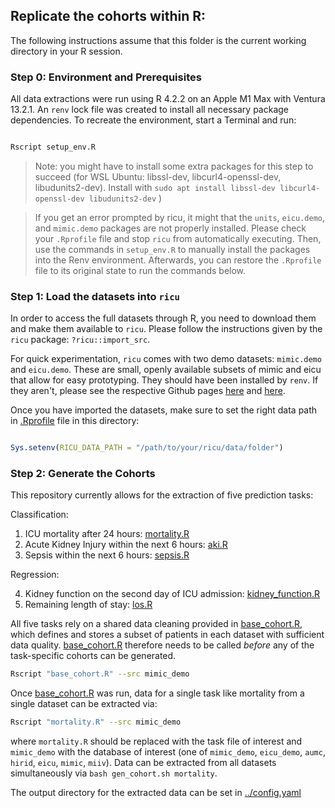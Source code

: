 ## Replicate the cohorts within R:

The following instructions assume that this folder is the current working directory in your R session. 


### Step 0: Environment and Prerequisites

All data extractions were run using R 4.2.2 on an Apple M1 Max with Ventura 13.2.1. An `renv` lock file was created to install all necessary package dependencies. To recreate the environment, start a Terminal and run: 

```bash

Rscript setup_env.R

```
> Note: you might have to install some extra packages for this step to succeed (for WSL Ubuntu: libssl-dev, libcurl4-openssl-dev, libudunits2-dev). Install with `sudo apt install libssl-dev libcurl4-openssl-dev libudunits2-dev` )

> If you get an error prompted by ricu, it might that the `units`, `eicu.demo`, and `mimic.demo` packages are not properly installed. Please check your `.Rprofile` file and stop `ricu` from automatically executing. Then, use the commands in `setup_env.R` to manually install the packages into the Renv environment. Afterwards, you can restore the `.Rprofile` file to its original state to run the commands below.
### Step 1: Load the datasets into `ricu`

In order to access the full datasets through R, you need to download them and make them available to `ricu`. Please follow the instructions given by the `ricu` package: `?ricu::import_src`.

For quick experimentation, `ricu` comes with two demo datasets: `mimic.demo` and `eicu.demo`. These are small, openly available subsets of mimic and eicu that allow for easy prototyping. They should have been installed by `renv`. If they aren't, please see the respective Github pages [here](https://github.com/eth-mds/mimic-demo) and [here](https://github.com/eth-mds/eicu-demo).

Once you have imported the datasets, make sure to set the right data path in [.Rprofile](.Rprofile) file in this directory:

```r

Sys.setenv(RICU_DATA_PATH = "/path/to/your/ricu/data/folder")

```


### Step 2: Generate the Cohorts

This repository currently allows for the extraction of five prediction tasks: 

Classification:

1. ICU mortality after 24 hours: [mortality.R](mortality.R)
2. Acute Kidney Injury within the next 6 hours: [aki.R](aki.R)
3. Sepsis within the next 6 hours: [sepsis.R](sepsis.R)

Regression:

4. Kidney function on the second day of ICU admission: [kidney_function.R](kidney_function.R)
5. Remaining length of stay: [los.R](los.R)


All five tasks rely on a shared data cleaning provided in [base_cohort.R](base_cohort.R), which defines and stores a subset of patients in each dataset with sufficient data quality. [base_cohort.R](base_cohort.R) therefore needs to be called *before* any of the task-specific cohorts can be generated. 

```bash 
Rscript "base_cohort.R" --src mimic_demo
```

Once [base_cohort.R](base_cohort.R) was run, data for a single task like mortality from a single dataset can be extracted via: 
```bash 
Rscript "mortality.R" --src mimic_demo
```

where `mortality.R` should be replaced with the task file of interest and `mimic_demo` with the database of interest (one of `mimic_demo`, `eicu_demo`, `aumc`, `hirid`, `eicu`, `mimic`, `miiv`). Data can be extracted from all datasets simultaneously via `bash gen_cohort.sh mortality`.

The output directory for the extracted data can be set in [../config.yaml](../config.yaml)
